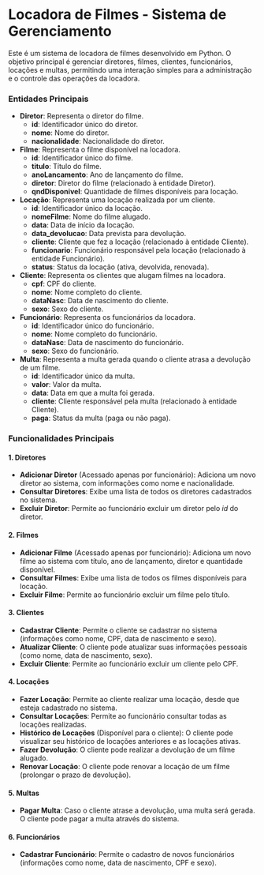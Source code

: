  <h1>Locadora de Filmes - Sistema de Gerenciamento</h1>
    <p>Este é um sistema de locadora de filmes desenvolvido em Python. O objetivo principal é gerenciar diretores, filmes, clientes, funcionários, locações e multas, permitindo uma interação simples para a administração e o controle das operações da locadora.</p>

<h3>Entidades Principais</h3>
    <ul>
        <li><strong>Diretor</strong>: Representa o diretor do filme.
            <ul>
                <li><strong>id</strong>: Identificador único do diretor.</li>
                <li><strong>nome</strong>: Nome do diretor.</li>
                <li><strong>nacionalidade</strong>: Nacionalidade do diretor.</li>
            </ul>
        </li>
        <li><strong>Filme</strong>: Representa o filme disponível na locadora.
            <ul>
                <li><strong>id</strong>: Identificador único do filme.</li>
                <li><strong>titulo</strong>: Título do filme.</li>
                <li><strong>anoLancamento</strong>: Ano de lançamento do filme.</li>
                <li><strong>diretor</strong>: Diretor do filme (relacionado à entidade Diretor).</li>
                <li><strong>qndDisponivel</strong>: Quantidade de filmes disponíveis para locação.</li>
            </ul>
        </li>
        <li><strong>Locação</strong>: Representa uma locação realizada por um cliente.
            <ul>
                <li><strong>id</strong>: Identificador único da locação.</li>
                <li><strong>nomeFilme</strong>: Nome do filme alugado.</li>
                <li><strong>data</strong>: Data de início da locação.</li>
                <li><strong>data_devolucao</strong>: Data prevista para devolução.</li>
                <li><strong>cliente</strong>: Cliente que fez a locação (relacionado à entidade Cliente).</li>
                <li><strong>funcionario</strong>: Funcionário responsável pela locação (relacionado à entidade Funcionário).</li>
                <li><strong>status</strong>: Status da locação (ativa, devolvida, renovada).</li>
            </ul>
        </li>
        <li><strong>Cliente</strong>: Representa os clientes que alugam filmes na locadora.
            <ul>
                <li><strong>cpf</strong>: CPF do cliente.</li>
                <li><strong>nome</strong>: Nome completo do cliente.</li>
                <li><strong>dataNasc</strong>: Data de nascimento do cliente.</li>
                <li><strong>sexo</strong>: Sexo do cliente.</li>
            </ul>
        </li>
        <li><strong>Funcionário</strong>: Representa os funcionários da locadora.
            <ul>
                <li><strong>id</strong>: Identificador único do funcionário.</li>
                <li><strong>nome</strong>: Nome completo do funcionário.</li>
                <li><strong>dataNasc</strong>: Data de nascimento do funcionário.</li>
                <li><strong>sexo</strong>: Sexo do funcionário.</li>
            </ul>
        </li>
        <li><strong>Multa</strong>: Representa a multa gerada quando o cliente atrasa a devolução de um filme.
            <ul>
                <li><strong>id</strong>: Identificador único da multa.</li>
                <li><strong>valor</strong>: Valor da multa.</li>
                <li><strong>data</strong>: Data em que a multa foi gerada.</li>
                <li><strong>cliente</strong>: Cliente responsável pela multa (relacionado à entidade Cliente).</li>
                <li><strong>paga</strong>: Status da multa (paga ou não paga).</li>
            </ul>
        </li>
    </ul>

<h3>Funcionalidades Principais</h3>
    <h4>1. Diretores</h4>
    <ul>
        <li><strong>Adicionar Diretor</strong> (Acessado apenas por funcionário): Adiciona um novo diretor ao sistema, com informações como nome e nacionalidade.</li>
        <li><strong>Consultar Diretores</strong>: Exibe uma lista de todos os diretores cadastrados no sistema.</li>
        <li><strong>Excluir Diretor</strong>: Permite ao funcionário excluir um diretor pelo <em>id</em> do diretor.</li>
    </ul>

<h4>2. Filmes</h4>
    <ul>
        <li><strong>Adicionar Filme</strong> (Acessado apenas por funcionário): Adiciona um novo filme ao sistema com título, ano de lançamento, diretor e quantidade disponível.</li>
        <li><strong>Consultar Filmes</strong>: Exibe uma lista de todos os filmes disponíveis para locação.</li>
        <li><strong>Excluir Filme</strong>: Permite ao funcionário excluir um filme pelo título.</li>
    </ul>

<h4>3. Clientes</h4>
    <ul>
        <li><strong>Cadastrar Cliente</strong>: Permite o cliente se cadastrar no sistema (informações como nome, CPF, data de nascimento e sexo).</li>
        <li><strong>Atualizar Cliente</strong>: O cliente pode atualizar suas informações pessoais (como nome, data de nascimento, sexo).</li>
        <li><strong>Excluir Cliente</strong>: Permite ao funcionário excluir um cliente pelo CPF.</li>
    </ul>

<h4>4. Locações</h4>
    <ul>
        <li><strong>Fazer Locação</strong>: Permite ao cliente realizar uma locação, desde que esteja cadastrado no sistema.</li>
        <li><strong>Consultar Locações</strong>: Permite ao funcionário consultar todas as locações realizadas.</li>
        <li><strong>Histórico de Locações</strong> (Disponível para o cliente): O cliente pode visualizar seu histórico de locações anteriores e as locações ativas.</li>
        <li><strong>Fazer Devolução</strong>: O cliente pode realizar a devolução de um filme alugado.</li>
        <li><strong>Renovar Locação</strong>: O cliente pode renovar a locação de um filme (prolongar o prazo de devolução).</li>
    </ul>

<h4>5. Multas</h4>
    <ul>
        <li><strong>Pagar Multa</strong>: Caso o cliente atrase a devolução, uma multa será gerada. O cliente pode pagar a multa através do sistema.</li>
    </ul>

<h4>6. Funcionários</h4>
    <ul>
        <li><strong>Cadastrar Funcionário</strong>: Permite o cadastro de novos funcionários (informações como nome, data de nascimento, CPF e sexo).</li>
    </ul>
